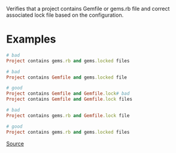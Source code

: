 
Verifies that a project contains Gemfile or gems.rb file and correct
associated lock file based on the configuration.

# Examples

```ruby
# bad
Project contains gems.rb and gems.locked files

# bad
Project contains Gemfile and gems.locked file

# good
Project contains Gemfile and Gemfile.lock# bad
Project contains Gemfile and Gemfile.lock files

# bad
Project contains gems.rb and Gemfile.lock file

# good
Project contains gems.rb and gems.locked files
```

[Source](http://www.rubydoc.info/gems/rubocop/RuboCop/Cop/Bundler/GemFilename)